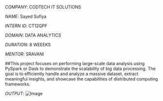 

*COMPANY*: CODTECH IT SOLUTIONS

*NAME*: Sayed Sufiya

*INTERN ID*: CT12QPF

*DOMAIN*: DATA ANALYTICS

*DURATION*: 8 WEEEKS

*MENTOR*: SRAVANI

##This project focuses on performing large-scale data analysis using PySpark or Dask to demonstrate the scalability of big data processing. The goal is to efficiently handle and analyze a massive dataset, extract meaningful insights, and showcase the capabilities of distributed computing frameworks.

*OUTPUT*: ![Image](https://github.com/user-attachments/assets/27ed8b8d-2872-4578-b95d-a3f2e5df07df)
